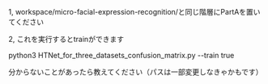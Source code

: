 1, workspace/micro-facial-expression-recognition/と同じ階層にPartAを置いてください


2, これを実行するとtrainができます

python3 HTNet_for_three_datasets_confusion_matrix.py --train true


分からないことがあったら教えてください（パスは一部変更しなきゃかもです）

